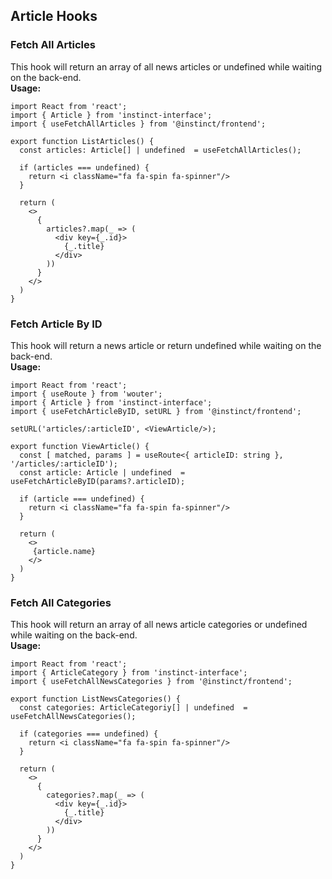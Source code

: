 ## Article Hooks

### Fetch All Articles
This hook will return an array of all news articles or undefined while waiting on the back-end.
<br/>
**Usage:**
```
import React from 'react';
import { Article } from 'instinct-interface';
import { useFetchAllArticles } from '@instinct/frontend';

export function ListArticles() {
  const articles: Article[] | undefined  = useFetchAllArticles();

  if (articles === undefined) {
    return <i className="fa fa-spin fa-spinner"/>
  }

  return (
    <>
      {
        articles?.map(_ => (
          <div key={_.id}>
            {_.title}
          </div>
        ))
      }
    </>
  )
}
```

### Fetch Article By ID
This hook will return a news article or return undefined while waiting on the back-end.
<br/>
**Usage:**
```
import React from 'react';
import { useRoute } from 'wouter';
import { Article } from 'instinct-interface';
import { useFetchArticleByID, setURL } from '@instinct/frontend';

setURL('articles/:articleID', <ViewArticle/>);

export function ViewArticle() {
  const [ matched, params ] = useRoute<{ articleID: string }, '/articles/:articleID');
  const article: Article | undefined  = useFetchArticleByID(params?.articleID);

  if (article === undefined) {
    return <i className="fa fa-spin fa-spinner"/>
  }

  return (
    <>
     {article.name}
    </>
  )
}
```

### Fetch All Categories
This hook will return an array of all news article categories or undefined while waiting on the back-end.
<br/>
**Usage:**
```
import React from 'react';
import { ArticleCategory } from 'instinct-interface';
import { useFetchAllNewsCategories } from '@instinct/frontend';

export function ListNewsCategories() {
  const categories: ArticleCategoriy[] | undefined  = useFetchAllNewsCategories();

  if (categories === undefined) {
    return <i className="fa fa-spin fa-spinner"/>
  }

  return (
    <>
      {
        categories?.map(_ => (
          <div key={_.id}>
            {_.title}
          </div>
        ))
      }
    </>
  )
}
